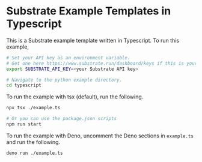 # Substrate Example Templates in Typescript

This is a Substrate example template written in Typescript. To run this example,

```bash
# Set your API key as an environment variable.
# Get one here https://www.substrate.run/dashboard/keys if this is your first time.
export SUBSTRATE_API_KEY=<your Substrate API key>

# Navigate to the python example directory.
cd typescript
```

To run the example with tsx (default), run the following.

```bash
npx tsx ./example.ts

# Or you can use the package.json scripts
npm run start
```

To run the example with Deno, uncomment the Deno sections in `example.ts` and
run the following.

```bash
deno run ./example.ts
```

